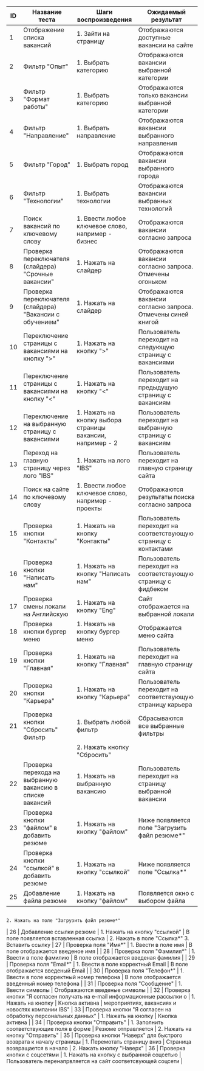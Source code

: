 | ID             | Название теста                                                            | Шаги воспроизведения                                        | Ожидаемый результат                                             |
| -------------  | ---------------------------------------------------                       | ---------------------------------------------------         | ---------------------------------------------------             |
| 1              | Отображение списка вакансий                                               | 1. Зайти на страницу                                        | Отображаются доступные вакансии на сайте                        |
| 2              | Фильтр "Опыт"                                                             | 1. Выбрать категорию                                        | Отображаются вакансии выбранной категории                       |
| 3              | Фильтр "Формат работы"                                                    | 1. Выбрать категорию                                        | Отображаются только вакансии выбранной категории                |
| 4              | Фильтр "Направление"                                                      | 1. Выбрать направление                                      | Отображаются вакансии выбранного направления                    |
| 5              | Фильтр "Город"                                                            | 1. Выбрать город                                            | Отображаются вакансии выбранного города                         |
| 6              | Фильтр "Технологии"                                                       | 1. Выбрать технологии                                       | Отображаются вакансии выбранных технологий                      |
| 7              | Поиск вакансий по ключевому слову                                         | 1. Ввести любое ключевое слово, например - бизнес           | Отображаются вакансии согласно запроса                          |
| 8              | Проверка переключателя (слайдера) "Срочные вакансии"                      | 1. Нажать на слайдер                                        | Отображаются вакансии согласно запроса. Отмечены огоньком       |
| 9              | Проверка переключателя (слайдера) "Вакансии с обучением"                  | 1. Нажать на слайдер                                        | Отображаются вакансии согласно запроса. Отмечены синей книгой   |
| 10             | Переключение страницы с вакансиями на кнопку ">"                          | 1. Нажать на кнопку ">"                                     | Пользователь переходит на следующую страницу с вакансиями       |
| 11             | Переключение страницы с вакансиями на кнопку "<"                          | 1. Нажать на кнопку "<"                                     | Пользователь переходит на предыдущую страницу с вакансиям       |
| 12             | Переключение на выбранную страницу с вакансиями                           | 1. Нажать на кнопку выбора страницы вакансии, например - 2  | Пользователь переходит на выбранную страницу с вакансиям        |
| 13             | Переход на главную страницу через лого "IBS"                              | 1. Нажать на лого "IBS"                                     | Пользователь переходит на главную страницу сайта                |
| 14             | Поиск на сайте по ключевому слову                                         | 1. Ввести любое ключевое слово, например - проекты          | Отображаются результаты поиска согласно запроса                 |
| 15             | Проверка кнопки "Контакты"                                                | 1. Нажать на кнопку "Контакты"                              | Пользователь переходит на соответствующую страницу с контактами |
| 16             | Проверка кнопки "Написать нам"                                            | 1. Нажать на кнопку "Написать нам"                          | Пользователь переходит на соответствующую страницу с фидбеком   |
| 17             | Проверка смены локали на Английскую                                       | 1. Нажать на кнопку "Eng"                                   | Сайт отображается на выбранной локали                           |
| 18             | Проверка кнопки бургер меню                                               | 1. Нажать на кнопку бургер меню                             | Отображается меню сайта                                         |
| 19             | Проверка кнопки "Главная"                                                 | 1. Нажать на кнопку "Главная"                               | Пользователь переходит на главную страницу сайта                |
| 20             | Проверка кнопки "Карьера"                                                 | 1. Нажать на кнопку "Карьера"                               | Пользователь переходит на соответствующую страницу карьера      |
| 21             | Проверка кнопки "Сбросить" Фильтр                                         | 1. Выбрать любой фильтр                                     | Сбрасываются все выбранные фильтры                              |
|                |                                                                           | 2. Нажать кнопку "Сбросить"                                 |                                                                 |
| 22             | Проверка перехода на выбранную вакансию в списке вакансий                 | 1. Нажать на выбранную вакансию                             | Пользователь переходит на страницу выбранной вакансии           |
| 23             | Проверка кнопки "файлом" в добавить резюме                                | 1. Нажать на кнопку "файлом"                                | Ниже появляется поле "Загрузить файл резюме*"                   |
| 24             | Проверка кнопки "ссылкой" в добавить резюме                               | 1. Нажать на кнопку "ссылкой"                               | Ниже появляется поле "Ссылка*"                                  |
| 25             | Добавление файла резюме                                                   | 1. Нажать на кнопку "файлом"                                | Появляется окно с выбором файла                                 |
                                                                                               2. Нажать на поле "Загрузить файл резюме*"
| 26             | Добавление ссылки резюме                                                  | 1. Нажать на кнопку "ссылкой"                               | В поле появляется вставленная ссылка                            |
                                                                                               2. Нажать в поле "Ссылка*"
                                                                                               3. Вставить ссылку
| 27             | Проверка поля "Имя*"                                                      | 1. Ввести в поле имя                                        | В поле отображается введеное имя                                |
| 28             | Проверка поля "Фамилия*"                                                  | 1. Ввести в поле фамилию                                    | В поле отображается введеная фамилия                            |
| 29             | Проверка поля "Email*"                                                    | 1. Ввести в поле корректный Email                           | В поле отображается введеный Email                              |
| 30             | Проверка поля "Телефон*"                                                  | 1. Ввести в поле корректный номер телефона                  | В поле отображается введенный номер телефона                    |
| 31             | Проверка поля "Сообщение"                                                 | 1. Ввести символы                                           | Отображаются введеные символы                                   |
| 32             | Проверка кнопки "Я согласен получать на e-mail информационные рассылки о  | 1. Нажать на кнопку                                         | Кнопка активна                                                  |
                   мероприятиях, вакансиях и новостях компании IBS"
| 33             | Проверка кнопки "Я согласен на обработку персональных данных"             | 1. Нажать на кнопку                                         | Кнопка активна                                                  |
| 34             | Проверка кнопки "Отправить"                                               | 1. Заполнить соответствующие поля в форме                   | Резюме отправляется                                             |
                                                                                               2. Нажать на кнопку "Отправить"
| 35             | Проверка кнопки "Наверх" для быстрого возврата к началу страницы          | 1. Перемотать страницу вниз                                 | Страница возвращается в начало                                  |
                                                                                               2. Нажать кнопку "Наверх"
| 36             | Проверка кнопки с соцсетями                                               | 1. Нажать на кнопку с выбранной соцсетью                    | Пользователь перенапрвляется на сайт соответсвующей соцсети     |
